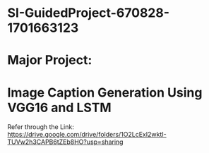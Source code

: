 # SI-GuidedProject-670828-1701663123
# Major Project:
# Image Caption Generation Using VGG16 and LSTM
Refer through the Link: https://drive.google.com/drive/folders/1O2LcExI2wktI-TUVw2h3CAPB6tZEb8HO?usp=sharing
